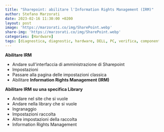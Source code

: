 ```yaml
---
title: "Sharepoint: abilitare l'Information Rights Management (IRM)"
author: Stefano Marzorati
date: 2023-02-16 11:30:00 +0200
layout: post
image: 'https://marzorati.co/img/SharePoint.webp'
share-img: 'https://marzorati.co/img/SharePoint.webp'
categories: [Hardware]
tags: [diagnostica, diagnostic, hardware, DELL, PC, verifica, componenti]
---
```

**Abilitare IRM**
- Andare sull'interfaccia di amministrazione di Sharepoint
- Impostazioni
- Passare alla pagina delle impostazioni classica
- Abilitare **Information Rights Management (IRM)**

**Abilitare IRM su una specifica Library**
- Andare nel site che si vuole
- Andare nella library che si vuole
- Ingranaggio
- Impostazioni raccolta
- Altre impostazioni della raccolta
- Information Rights Management
